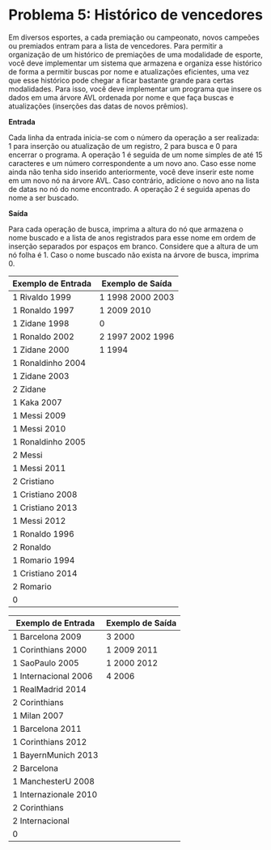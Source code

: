 # Problema 5: Histórico de vencedores

Em diversos esportes, a cada premiação ou campeonato, novos campeões ou premiados entram para a lista de vencedores. Para permitir a organização de um histórico de premiações de uma modalidade de esporte, você deve implementar um sistema que armazena e organiza esse histórico de forma a permitir buscas por nome e atualizações eficientes, uma vez que esse histórico pode chegar a ficar bastante grande para certas modalidades. Para isso, você deve implementar um programa que insere os dados em uma árvore AVL ordenada por nome e que faça buscas e atualizações (inserções das datas de novos prêmios).

__Entrada__

Cada linha da entrada inicia-se com o número da operação a ser realizada: 1 para inserção ou atualização de um registro, 2 para busca e 0 para encerrar o programa. A operação 1 é seguida de um nome simples de até 15 caracteres e um número correspondente a um novo ano. Caso esse nome ainda não tenha sido inserido anteriormente, você deve inserir este nome em um novo nó na árvore AVL. Caso contrário, adicione o novo ano na lista de datas no nó do nome encontrado. A operação 2 é seguida apenas do nome a ser buscado.

__Saída__

Para cada operação de busca, imprima a altura do nó que armazena o nome buscado e a lista de anos registrados para esse nome em ordem de inserção separados por espaços em branco. Considere que a altura de um nó folha é 1. Caso o nome buscado não exista na árvore de busca, imprima 0.

| Exemplo de Entrada  | Exemplo de Saída |
| ------------------- | ---------------- |
| 1 Rivaldo 1999      | 1 1998 2000 2003 |
| 1 Ronaldo 1997      | 1 2009 2010      |
| 1 Zidane 1998       | 0                |
| 1 Ronaldo 2002      | 2 1997 2002 1996 |
| 1 Zidane 2000       | 1 1994           |
| 1 Ronaldinho 2004   |                  |
| 1 Zidane 2003       |                  |
| 2 Zidane            |                  |
| 1 Kaka 2007         |                  |
| 1 Messi 2009        |                  |
| 1 Messi 2010        |                  |
| 1 Ronaldinho 2005   |                  |
| 2 Messi             |                  |
| 1 Messi 2011        |                  |
| 2 Cristiano         |                  |
| 1 Cristiano 2008    |                  |
| 1 Cristiano 2013    |                  |
| 1 Messi 2012        |                  |
| 1 Ronaldo 1996      |                  |
| 2 Ronaldo           |                  |
| 1 Romario 1994      |                  |
| 1 Cristiano 2014    |                  |
| 2 Romario           |                  |
| 0                   |                  |

|  Exemplo de Entrada   | Exemplo de Saída |
| --------------------- | ---------------- |
| 1 Barcelona 2009      | 3 2000           |
| 1 Corinthians 2000    | 1 2009 2011      |
| 1 SaoPaulo 2005       | 1 2000 2012      |
| 1 Internacional 2006  | 4 2006           |
| 1 RealMadrid 2014     |                  |
| 2 Corinthians         |                  |
| 1 Milan 2007          |                  |
| 1 Barcelona 2011      |                  |
| 1 Corinthians 2012    |                  |
| 1 BayernMunich 2013   |                  |
| 2 Barcelona           |                  |
| 1 ManchesterU 2008    |                  |
| 1 Internazionale 2010 |                  |
| 2 Corinthians         |                  |
| 2 Internacional       |                  |
| 0                     |                  |
